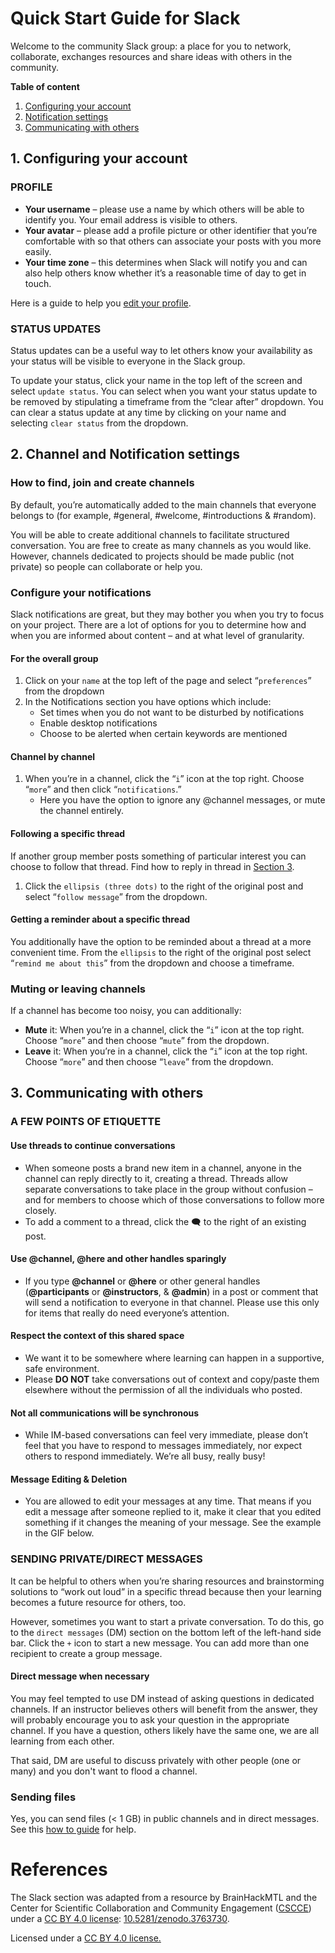# Quick Start Guide for Slack

Welcome to the community Slack group: a place for you to network, collaborate, exchanges resources and share ideas with others in the community.

**Table of content**

1. [Configuring your account](1-configuring-your-account)
2. [Notification settings](2-channel-and-notification-settings)
3. [Communicating with others](3-communicating-with-others)

## 1. Configuring your account

### PROFILE

* **Your username** – please use a name by which others will be able to identify you. Your email address is visible to others.
* **Your avatar** – please add a profile picture or other identifier that you’re comfortable with so that others can associate your posts with you more easily.
* **Your time zone** – this determines when Slack will notify you and can also help others know whether it’s a reasonable time of day to get in touch.

Here is a guide to help you [edit your profile]( https://slack.com/intl/en-ca/help/articles/204092246-Edit-your-profile).

### STATUS UPDATES

Status updates can be a useful way to let others know your availability as your status will be visible to everyone in the Slack group.

To update your status, click your name in the top left of the screen and select `update status`. You can select when you want your status update to be removed by stipulating a timeframe from the “clear after” dropdown.
You can clear a status update at any time by clicking on your name and selecting `clear status` from the dropdown.

## 2. Channel and Notification settings

### How to find, join and create channels

By default, you’re automatically added to the main channels that everyone belongs to (for example, #general, #welcome, #introductions & #random).

You will be able to create additional channels to facilitate structured conversation. You are free to create as many channels as you would like. However, channels dedicated to projects should be made public (not private) so people can collaborate or help you.

### Configure your notifications
Slack notifications are great, but they may bother you when you try to focus on your project. There are a lot of options for you to determine how and when you are informed about content – and at what level of granularity.

#### For the overall group
1. Click on your `name` at the top left of the page and select “`preferences`” from the dropdown
1. In the Notifications section you have options which include:
    * Set times when you do not want to be disturbed by notifications
    * Enable desktop notifications
    * Choose to be alerted when certain keywords are mentioned

#### Channel by channel
1. When you’re in a channel, click the “`i`” icon at the top right. Choose “`more`” and then click “`notifications`.”
    * Here you have the option to ignore any @channel messages, or mute the channel entirely.

#### Following a specific thread
If another group member posts something of particular interest you can choose to follow that thread. Find how to reply in thread in [Section 3](3-communicating-with-others).

1. Click the `ellipsis (three dots)` to the right of the original post and select “`follow message`” from the dropdown.

#### Getting a reminder about a specific thread
You additionally have the option to be reminded about a
thread at a more convenient time. From the `ellipsis` to the right of the original post select “`remind me about this`” from the dropdown and choose a timeframe.

### Muting or leaving channels
If a channel has become too noisy, you can additionally:
* **Mute** it: When you’re in a channel, click the “`i`” icon at the top right. Choose “`more`” and then choose “`mute`” from the dropdown.
* **Leave** it: When you’re in a channel, click the “`i`” icon at the top right. Choose “`more`” and then choose “`leave`” from the dropdown.

## 3. Communicating with others

### A FEW POINTS OF ETIQUETTE

#### Use threads to continue conversations

* When someone posts a brand new item in a channel, anyone in the channel can reply directly to it, creating a thread. Threads allow separate conversations to take place in the group without confusion – and for members to choose which of those conversations to follow more closely.
* To add a comment to a thread, click the :left_speech_bubble: to the right of an existing post.

#### Use @channel, @here and other handles sparingly

* If you type **@channel** or **@here** or other general handles (**@participants** or **@instructors**, & **@admin**) in a post or comment that will send a notification to everyone in that channel. Please use this only for items that really do need everyone’s attention.

#### Respect the context of this shared space

* We want it to be somewhere where learning can happen in a supportive, safe environment.
* Please **DO NOT** take conversations out of context and copy/paste them elsewhere without the permission of all the individuals who posted.

#### Not all communications will be synchronous

* While IM-based conversations can feel very immediate, please don’t feel that you have to respond to messages immediately, nor expect others to respond immediately. We’re all busy, really busy!


#### Message Editing & Deletion

* You are allowed to edit your messages at any time. That means if you edit a message after someone replied to it, make it clear that you edited something if it changes the meaning of your message. See the example in the GIF below.

### SENDING PRIVATE/DIRECT MESSAGES
It can be helpful to others when you’re sharing resources and brainstorming solutions to “work out loud” in a specific thread because then your learning becomes a future resource for others, too.

However, sometimes you want to start a private conversation. To do this, go to the `direct messages` (DM) section on the bottom left of the left-hand side bar. Click the `+` icon to start a new message. You can add more than one recipient to create a group message.

#### Direct message when necessary
You may feel tempted to use DM instead of asking questions in dedicated channels. If an instructor believes others will benefit from the answer, they will probably encourage you to ask your question in the appropriate channel. If you have a question, others likely have the same one, we are all learning from each other.

That said, DM are useful to discuss privately with other people (one or many) and you don't want to flood a channel.


### Sending files

Yes, you can send files (< 1 GB) in public channels and in direct messages. See this [how to guide](https://slack.com/intl/en-ca/help/articles/201330736-Add-files-to-Slack) for help.

# References

The Slack section was adapted from a resource by BrainHackMTL and the Center for Scientific Collaboration and Community Engagement ([CSCCE](https://www.cscce.org/)) under a [CC BY 4.0 license](https://creativecommons.org/licenses/by/4.0/): [10.5281/zenodo.3763730](http://dx.doi.org/10.5281/zenodo.3763730).

Licensed under a [CC BY 4.0 license.](https://creativecommons.org/licenses/by/4.0/)
